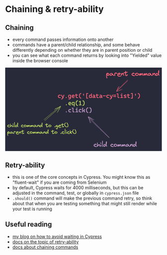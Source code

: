 # Chaining & retry-ability

## Chaining
- every command passes information onto another
- commands have a parent/child relationship, and some behave differently depending on whether they are in parent position or child
- you can see what each command returns by looking into "Yielded" value inside the browser console

![Command chains]('./../chaining.png)

## Retry-ability
- this is one of the core concepts in Cypress. You might know this as "fluent-wait" if you are coming from Selenium
- by default, Cypress waits for 4000 milliseconds, but this can be adjusted in the command, test, or globally in `cypress.json` file
- `.should()` command will make the previous command retry, so think about that when you are testing something that might still render while your test is running

## Useful reading
* [my blog on how to avoid waiting in Cypress](https://filiphric.com/waiting-in-cypress-and-how-to-avoid-it)
* [docs on the topic of retry-ability](https://docs.cypress.io/guides/core-concepts/retry-ability)
* [docs about chaining commands](https://docs.cypress.io/guides/core-concepts/introduction-to-cypress#Chains-of-Commands)
